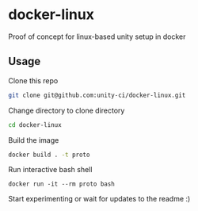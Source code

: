 # docker-linux
Proof of concept for linux-based unity setup in docker

## Usage

Clone this repo

```bash
git clone git@github.com:unity-ci/docker-linux.git 
```

Change directory to clone directory

```bash
cd docker-linux
```

Build the image

```bash
docker build . -t proto
```

Run interactive bash shell

```
docker run -it --rm proto bash
```

Start experimenting or wait for updates to the readme :)